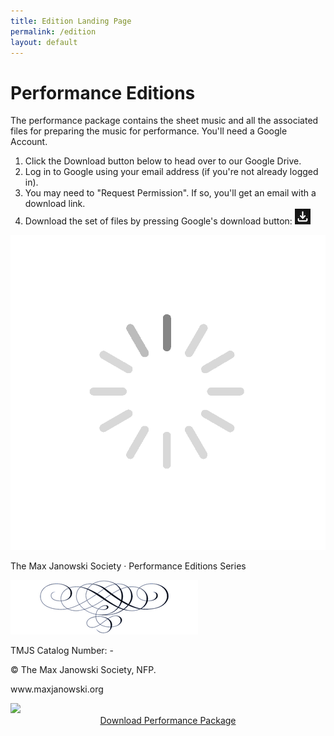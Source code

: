 ```yaml
---
title: Edition Landing Page
permalink: /edition
layout: default
---
```


<div>
  <h1 id="h1">Performance Editions</h1>
</div>

The performance package contains the sheet music and all the associated
files for preparing the music for performance. You'll need a Google Account.

1. Click the Download button below to head over to our Google Drive.
1. Log in to Google using your email address (if you're not already logged in).
1. You may need to "Request Permission".  If so, you'll get an email with a download link.
1. Download the set of files by pressing Google's download button:
   <img class="download-button" src="/images/download-button.png"/>


<div id="edition-wrapper" class="edition-wrapper">
  <img id="spinner" class="spinner" src="/images/spinner.gif" />
  <div id="view-window" class="view-window">
    <div id="page-pair" class="page-pair">
      <div id="cover-page" class="cover-page">
        <p id="head">The Max Janowski Society · Performance Editions Series</p>
        <p id="title"></p>
        <p id="author"></p>
        <p id="edited"></p>
        <p id="forces"></p>
        <p id="blurb"></p>
        <img class="page-break" src="/images/pagebreak-300x87.png" alt="pagebreak" />
        <div class="qr-code"></div>
        <div class="cover-footer">
          <p class="catalog-number">TMJS Catalog Number: <span id='id'></span>-<span id='release'></span></p>
          <p>© <span id="year"></span> The Max Janowski Society, NFP.</p>
          <p>www.maxjanowski.org</p>
        </div>
      </div>
      <div id="sheet-preview" class="sheet-preview">
        <img id="preview-image" src="#" />
      </div>
    </div>
    <center>
      <a id="zipFileUrl" class="button" href="#" target="_blank">Download Performance Package</a>
    </center>
  </div>
</div>

<script>
  window.onload = e => loadEditionPage(e);
</script>
